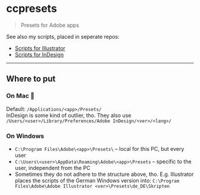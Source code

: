 # ccpresets
> Presets for Adobe apps

See also my scripts, placed in seperate repos:
- [Scripts for Illustrator](https://github.com/runxel/illustrator-scripts)
- [Scripts for InDesign](https://github.com/runxel/indesign-scripts)

---

## Where to put

### On Mac 🍎
Default: `/Applications/<app>/Presets/`  
InDesign is some kind of outlier, tho. They also use `/Users/<user>/Library/Preferences/Adobe InDesign/<ver>/<lang>/`

### On Windows
- `C:\Program Files\Adobe\<app>\Presets\` – local for this PC, but every user  
- `C:\Users\<user>\AppData\Roaming\Adobe\<app>\Presets` – specific to the user, independent from the PC
- Sometimes they do not adhere to the structure above, tho. E.g. Illustrator places the scripts of the German Windows version into: `C:\Program Files\Adobe\Adobe Illustrator <ver>\Presets\de_DE\Skripten`
